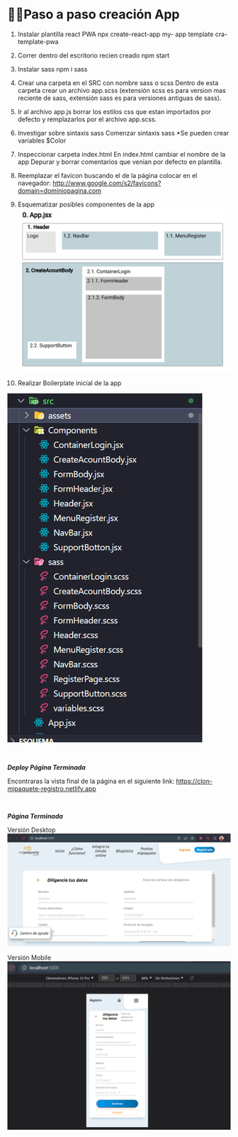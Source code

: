 # 👩‍💻Paso a paso creación App

1. Instalar plantilla react PWA 
npx create-react-app my- app template cra-template-pwa

2. Correr dentro del escritorio recien creado
npm start

3. Instalar sass
npm i sass

4. Crear una carpeta en el SRC con nombre sass o scss
Dentro de esta carpeta crear un archivo app.scss (extensión scss es para version mas reciente de sass, extensión sass es para versiones antiguas de sass).

5. Ir al archivo app.js borrar los estilos css que estan importados por defecto y remplazarlos por el archivo app.scss.

6. Investigar sobre sintaxis sass
Comenzar sintaxis sass
*Se pueden crear variables $Color

7. Inspeccionar carpeta index.html
En index.html cambiar el nombre de la app <title>MiPaquete.com</title>
Depurar y borrar comentarios que venian por defecto en plantilla.

8. Reemplazar el favicon buscando el de la página
colocar en el navegador:
http://www.google.com/s2/favicons?domain=dominiopagina.com

9. Esquematizar posibles componentes de la app
![Componentes](/src/assets/EsquemaComponentes.png)

10. Realizar Boilerplate inicial de la app

![BolierPlate](/src/assets/BoilerPlate.png)

<br>

***Deploy Página Terminada***

Encontraras la vista final de la página en el siguiente link: 
https://clon-mipaquete-registro.netlify.app

<br>

***Página Terminada***

Versión Desktop
![Version Desktop](/src/assets/desktopVersion.png)

Versión Mobile
![Version Mobile](/src/assets/mobileVersion.png)